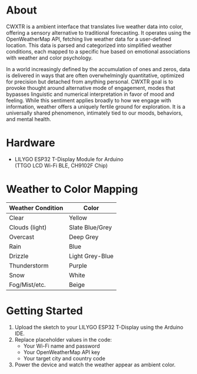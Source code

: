 # About
CWXTR is a ambient interface that translates live weather data into color, offering a sensory alternative to traditional forecasting. It operates using the OpenWeatherMap API, fetching live weather data for a user-defined location. This data is parsed and categorized into simplified weather conditions, each mapped to a specific hue based on emotional associations with weather and color psychology.

In a world increasingly defined by the accumulation of ones and zeros, data is delivered in ways that are often overwhelmingly quantitative, optimized for precision but detached from anything personal. CWXTR goal is to provoke thought around alternative mode of engagement, modes that bypasses linguistic and numerical interpretation in favor of mood and feeling. While this sentiment applies broadly to how we engage with information, weather offers a uniquely fertile ground for exploration. It is a universally shared phenomenon, intimately tied to our moods, behaviors, and mental health.

# Hardware
- LILYGO ESP32 T-Display Module for Arduino  
  (TTGO LCD Wi-Fi BLE, CH9102F Chip)

# Weather to Color Mapping
| Weather Condition | Color            |
|-------------------|------------------|
| Clear             | Yellow           |
| Clouds (light)    | Slate Blue/Grey  |
| Overcast          | Deep Grey        |
| Rain              | Blue             |
| Drizzle           | Light Grey-Blue  |
| Thunderstorm      | Purple           |
| Snow              | White            |
| Fog/Mist/etc.     | Beige            |


# Getting Started
1. Upload the sketch to your LILYGO ESP32 T-Display using the Arduino IDE.
2. Replace placeholder values in the code:
   - Your Wi-Fi name and password
   - Your OpenWeatherMap API key
   - Your target city and country code
3. Power the device and watch the weather appear as ambient color.
